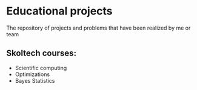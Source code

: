 # Educational projects
The repository of projects and problems that have been realized by me or team

## Skoltech courses:
* Scientific computing 
* Optimizations
* Bayes Statistics